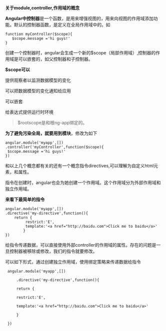 **关于module,controller,作用域的概念**

**Angular中控制器**是一个函数，是用来增强视图的，用来向视图的作用域添加功能。默认的控制器函数，是定义在全局作用域中的。如

    function myController($scope){
       $scope.message ='hi guys!'
    }
创建一个控制器时，angular会生成一个新的$scope（局部作用域）,控制器的作用域是可以嵌套的，如父控制器和子控制器。

**$scope可以**

提供观察者以监测数据模型的变化

可以把数据模型的变化通知给应用

可以嵌套

给表达式提供运行时环境

>$rootscope是和根ng-app绑定的。

**为了避免污染全局，就要用到模块**，修改为如下

    angular.module('myapp',[])
    .controller('myController',function($scope){
     $scope.message ='hi guys!'
    })

和以上几个概念都有关的还有一个概念指令directives,可以理解为自定义html元素，和属性。

指令在创建时，angular也会为她创建一个作用域。这个作用域分为外部作用域和独立作用域。

**来看下最简单的指令**
<my-directive></my-directive>

    angular.module('myapp',[])
    .directive('my-directive',function(){
        return {
             restrict:'E',
             template:'<a href="http://baidu.com">Click me to baidu</a>'    
            }
    })

给指令传递数据，可以直接使用外部controller的作用域的属性。存在的问题是一旦控制器被移除或修改，我们的指令就要修改。

可以如下形式，通过创建独立作用域，使用绑定策略来传递数据给指令
<my-directive></my-directive>

     angular.module('myapp',[])

         .directive('my-directive',function(){

         return {

         restrict:'E',

         template:'<a href="http://baidu.com">Click me to baidu</a>'

         }

     })



